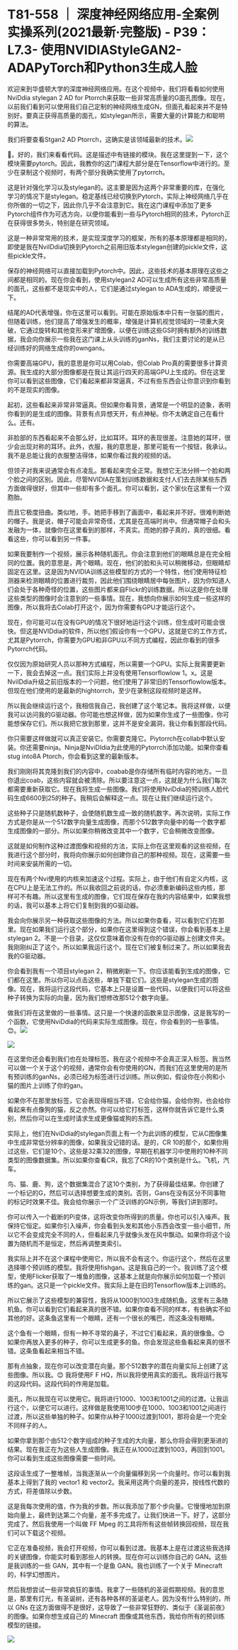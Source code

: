 # T81-558 ｜ 深度神经网络应用-全案例实操系列(2021最新·完整版) - P39：L7.3- 使用NVIDIAStyleGAN2- ADAPyTorch和Python3生成人脸 

欢迎来到华盛顿大学的深度神经网络应用。在这个视频中，我们将看看如何使用NviDdia stylegan 2 AD for Ptorrch来获取一些非常高质量的G面孔图像。现在，以前我们看到可以使用我们自己定制的神经网络生成GN，但面孔看起来并不是特别好。要真正获得高质量的面孔，如stylegan所示，需要大量的计算能力和聪明的算法。

我们将要查看Stgan2 AD Ptorrch，这确实是该领域最新的技术。![](img/c3dd1d946bd070469333fc209ecae79b_1.png)

🎼。好的，我们来看看代码。这是描述中有链接的模块。我在这里提到一下，这个模块需要pytorch。因此，我教你的这门课程大部分是在Tensorflow中进行的。至少在录制这个视频时，有两个部分我确实使用了pytorrch。

这是针对强化学习以及stylegan的。这主要是因为这两个非常重要的库，在强化学习的情况下是stylegan。稳定基线已经切换到Pytorch，实际上神经网络几乎在你所做的一切之下，因此你几乎不会注意到它。我在这门课程中添加了更多Pytorch组件作为可选方向，以便你能看到一些与Pytorch相同的技术，Pytorch正在获得很多势头，特别是在研究领域。

这是一种非常常用的技术，是实现深度学习的框架，所有的基本原理都是相同的，即使是我在NviIDdia切换到Pytorch之前用旧版本stylegan创建的pickle文件，这些pickle文件。

保存的神经网络可以直接加载到Pytorch中。因此，这些技术的基本原理在这些之间都是相同的。现在你会看到，使用stylegan2 AD可以生成所有这些非常高质量的面孔，这些都不是现实中的人，它们是通过stylegan to ADA生成的，顺便说一下。

结尾的AD代表增强，你在这里可以看到。可能在原始版本中只有一张猫的图片，但随着训练，他们提高了增强发生的概率，增强是计算机视觉领域的一项重大突破，它通过旋转和其他变形来扩增图像，以便在训练这些GS时拥有额外的训练数据，我会向你展示一些我在这门课上从头训练的ganNs，我们主要讨论的是从已经训练好的网络生成你的owngans。

你需要高端GPU，我的意思是你可以用Colab，但Colab Pro真的需要很多计算资源。我生成的大部分图像都是在我让其运行四天的高端GPU上生成的。但在这里你可以看到这些图像，它们看起来都非常逼真，不过有些东西会让你意识到你看到的不是现实的图像。

起初，这些看起来非常非常逼真。但如果你看背景，通常是一个明显的迹象，表明你看到的是生成的图像。背景有点异想天开，有点神秘。你不太确定自己在看什么。还有。

非脸部的东西看起来不会那么好，比如耳环。耳环的表现很差。注意她的耳环，很少会出现对称的耳环。此外，衣服，我的意思是，那里可能有一个按钮，我承认。我不是总能让我的衣服整洁得体，如果你看过我的视频的话。

但领子对我来说通常会有点凌乱。那看起来完全正常。我想它无法分辨一个脸和两个脸之间的区别。因此，尽管NVIDIA在策划训练数据和支付人们去去除某些东西方面做得很好，但其中一些却有多个面孔。你可以看到，这个家伙在这里有一个双胞胎。

而且它极度扭曲。类似地，手。她把手移到了画面中，看起来并不好。很难判断她的帽子。我是说，帽子可能会非常奇怪，尤其是在高端时尚中。但通常帽子会和头发融为一体，就像你在这里看到的那样，不真实。而她的脖子真的，真的很细。看看这些，你可以看到另一件事。

如果我要制作一个视频，展示各种随机面孔。你会注意到他们的眼睛总是在完全相同的位置。我的意思是，两个眼睛。现在，他们的脸和头可以稍微移动，但眼睛却固定在这里。这是因为NVIDIA训练这些模型的方式的一个特性，他们使用特征检测器来检测眼睛的位置进行裁剪，因此他们围绕眼睛居中每张图片，因为你知道人们会处于各种奇怪的位置，这些图片都来自Flickr的训练数据。所以这是你在处理这些类型的图像时会注意到的一些事情。现在，我想向你展示如何生成一些这样的图像，所以我将去Colab打开这个，因为你需要有GPU才能运行这个。

现在，你可能可以在没有GPU的情况下很好地运行这个训练，但生成时可能会很快。但这是NVIDdia的软件，所以他们假设你有一个GPU，这就是它的工作方式，尤其是Pytorrch，你需要为GPU和非GPU以不同方式编程，因此你看到的很多Pytorrch代码。

仅仅因为原始研究人员以那种方式编程，所以需要一个GPU。实际上我需要更新一下，我会去掉这一点。我们实际上并没有使用Tensorflowlow 1。x。这是NviIDdia升级之前旧版本的一个问题，他们使用了非常旧的Tensorflowlow版本。但现在他们使用的是最新的hightorrch，至少在录制这段视频时是这样。

所以我会继续运行这个，我相信我自己，我创建了这个笔记本。我将这样做，以便我可以访问我的G驱动器。你可能也想这样做，因为如果你生成了一些图像，你可能想保存它们。所以我把它放到那里，这并不是安全漏洞，我让你看到那段代码。

你只需要这样做就可以真正安装它。你需要克隆它。Piytorrch在collab中默认安装。你还需要ninja。Ninja是NviDIdia为此使用的Pytorrch添加功能。如果你查看stug into8A Ptorch，你会看到这里的最新版本。

我们刚刚将其克隆到我们的内容中，coabab是你存储所有临时内容的地方。一旦你退出coab，这些内容就会被清除。所以要注意这一点，这就是为什么我们每次都需要重新获取它。现在我将生成一些图像。我们将使用NviDdia的预训练人脸代码生成6600到25的种子。我稍后会解释这一点。现在让我们继续运行这个。

这些种子只是随机数种子，会使随机数生成一致的随机数字。再次说明，实际工作方式是你是从一个512数字向量生成图像，而那个512数字向量中的每一个数字都生成图像的一部分。所以如果你稍微改变其中一个数字，它会稍微改变图像。

这就是如何制作这种过渡图像和视频的方法，实际上你在这里观看的这些视频，在我进行这个部分时，我将向你展示如何创建你自己的那种视频。现在，这需要一些时间来安装所需的一切。

现在有两个Nvi使用的内核来加速这个过程。实际上，由于他们有自定义内核，这在CPU上是无法工作的。所以我收回之前说的话，你必须重新编码这些内核，那样可不有趣。所以这里有生成的图像，它们现在保存在我的内容结果中，如果我想的话，我可以基本上将它们复制到我的G驱动器。

我会向你展示另一种获取这些图像的方法。所以如果你查看，可以看到它们在那里。现在如果我们运行这个部分，如果你在这里得到这个错误，你会看到基本上是stylegan 2。不是一个目录，这仅仅意味着你没有在你的G驱动器上创建文件夹。我刚刚纠正了这个。所以如果我运行这个。现在它们被复制过来了。所以如果我去我的G驱动器。

你会看到我有一个项目stylegan 2，稍微刷新一下。你应该能看到生成的图像，它们都在这里。所以你可以点击这些，单独下载它们。这些是stylegan生成的图像。现在，我将运行这段代码，它基本上只是设置一些代码，以便我们可以将这些种子转换为实际的向量，因为我们想修改那512个数字向量。

做我们将在这里做的一些事情。这只是一个快速的函数来显示图像，这是我写的一个函数，它使用NviDdia的代码来实际生成图像。现在，你会看到的一些事情。😊。![](img/c3dd1d946bd070469333fc209ecae79b_3.png)

![](img/c3dd1d946bd070469333fc209ecae79b_4.png)

在这里你还会看到我们也在处理标签。我在这个视频中不会真正深入标签。我当然可以做一个关于这个的视频，通常你会有你使用的GN，而我们在这里使用的是所有预训练的ganNs，必须已经为标签进行过训练。所以例如，假设你在小狗和小猫的图片上训练了你的gan。

如果你不在那里放标签，它会表现得相当不错，它会给你猫，会给你狗，也会给你看起来有点像狗的猫，反之亦然。你可以给它打标签，这样你就告诉它是什么类别，然后你可以在生成时请求生成更像猫或狗的东西。

实际上，他们在NviDdia的stylegan页面上有一个为此训练的模型，它从C图像集中生成非常低分辨率的图像，如果我没记错的话。是的，CR 10的那个，如果你用过这些，它们是10个。这些是32乘32的图像，早期在机器学习中使用的10种不同类型的图像数据集。所以如果你查看CR，我忘了CR的10个类别是什么。飞机，汽车。

鸟、猫、鹿、狗，这个数据集混合了这10个类别，为了获得最佳结果。你创建了一个标记的G，然后可以选择想要生成的类别。否则，Gans在没有区分不同事物的标记时效果不佳。我会给你展示一个广泛训练的GN示例，等我们讲到那时。

你可以传入一个截断的Pi变体，这将改变你所得到的质量。你也可以引入噪声。我保持它恒定。如果你引入噪声，你会看到头发和其他小东西会改变一些小细节，所以它不会变成完全不同的人，但看起来几乎就像头发在风中飘动。如果你将这个设置为随机而不是恒定，然后再调整类索引。

我实际上并不在这个课程中使用它，所以我不会有这个。你运行这个，然后在这里选择哪个预训练的模型。我将使用fishgan。这是我自己的一个。我训练了这个模型，使用Flicker获取了一堆鱼的图像，这基本上就是向你展示如何加载一个预训练的gan。这只是一个pickle文件。我实际上是在旧的Tensorflow版本上训练的。

所以它展示了这些模型的兼容性，我将从1000到1003生成随机鱼。这里有三条随机鱼。你可以看到它们看起来真的很不错。如果你查看不同的样本，有些确实不如其他的好。这条鱼这里有一个眼睛，还有一个很长的嘴巴，而这条没有眼睛。

这个鱼有一个眼睛，但有一种不寻常的鼻子，不过它们看起来，真的很像鱼。😊 如果你再放入更多的种子，你可以生成更多的鱼。你会发现这些鱼看起来真的很不错。这条鱼看起来相当不错。

那有点抽象，现在你可以改变潜在向量。那个512数字的潜在向量实际上创建了这些图像。所以我。😊 我将使用F F HQ，所以我将使用真实的面孔。我将运行我写的这段代码。这段代码的作用是加载。

面孔，所以我现在可以使用它。我将进行1000、1003和1001之间的过渡。让我运行这个，以便它可以进行。这样做是我使用100步在1000、1003和1001之间进行过渡，所以这些单独的种子。如果你从种子1000过渡到1001，那将会是一个完全不同样子的人。

如果你拿到那个由512个数字组成的种子生成的大向量，那么你将会得到更渐进的结果。现在我正在为这些人生成图像。我正在从1000过渡到1003，再回到1001。你可以看到生成这些图像需要一些时间。

这段话生成了一整堆帧，当我逐渐从一个向量偏移到另一个向量时。你可以看到我基本上得到了我的 vector1 和 vector2。我采用这两个向量的差异，按线性代数的方式，将差值除以步数。

这是我每次使用的值，作为我的步数。所以我添加了那个步向量。它慢慢地加到原始向量上，最终到达第二个向量，差不多完成了。让我们快进一下。好了，这部分完成了。然后我使用一个叫做 FF Mpeg 的工具将所有这些帧转换回视频，现在我们可以下载这个视频。

它正在准备视频，我会打开视频，你可以看到过渡。我基本上是在过渡这些我选择的关键图像，你能实时看到那些人的转换。现在你可以训练你自己的 GAN。这些是我训练的一些 GAN，其中有一个是鱼 GAN。我也训练了一个关于 Minecraft 的，科学幻想图片。

然后我想尝试一些非常疯狂的事情。我拿了一些随机的圣诞假期视频。我的意思是，那里有灯光，有圣诞树，还有各种各样的圣诞老人。因为没有什么特别的，所以 GNs 在这方面做得不是很好，这导致了一些非常狂野的、类似于《圣诞前夜》的图像。如果你想生成自己的 Minecraft 图像或其他东西，我给你所有的预训练模型的链接。

![](img/c3dd1d946bd070469333fc209ecae79b_6.png)
